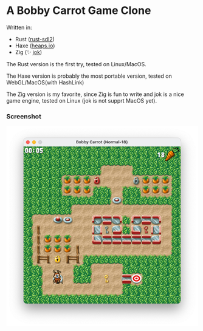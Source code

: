 
# A Bobby Carrot Game Clone

Written in:
* Rust ([rust-sdl2](https://github.com/Rust-SDL2/rust-sdl2))
* Haxe ([heaps.io](https://heaps.io/))
* Zig (:sparkles: [jok](https://github.com/Jack-Ji/jok))

The Rust version is the first try, tested on Linux/MacOS.

The Haxe version is probably the most portable version, tested on WebGL/MacOS(with HashLink)

The Zig version is my favorite, since Zig is fun to write and jok is a nice game engine, tested on Linux (jok is not supprt MacOS yet).

### Screenshot

![Game Window](game-window.png)
